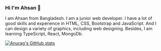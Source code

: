 ### Hi I'm Ahsan 👋

I am Ahsan from Bangladesh. I am a junior web developer. I have a lot of good skills and experience in HTML, CSS, Bootstrap and JavaScript.
And I can design a variety of graphics, including web designing.
Besides, I am learning TypeScript, React, MongoDb.

[![Anurag's GitHub stats](https://github-readme-stats.vercel.app/api?username=Ahsan-Ullah1871)](https://github.com/anuraghazra/github-readme-stats)

